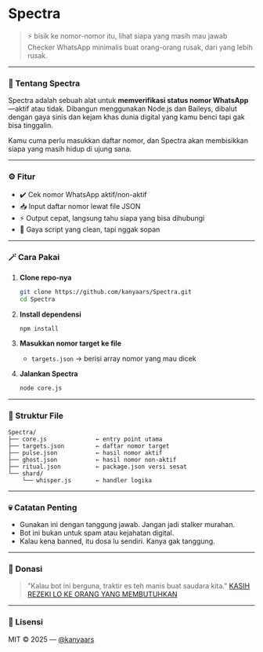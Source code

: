 # Spectra

> ⚡ bisik ke nomor-nomor itu, lihat siapa yang masih mau jawab  
> Checker WhatsApp minimalis buat orang-orang rusak, dari yang lebih rusak.

---

### 🧠 Tentang Spectra

Spectra adalah sebuah alat untuk **memverifikasi status nomor WhatsApp**—aktif atau tidak. Dibangun menggunakan Node.js dan Baileys, dibalut dengan gaya sinis dan kejam khas dunia digital yang kamu benci tapi gak bisa tinggalin.

Kamu cuma perlu masukkan daftar nomor, dan Spectra akan membisikkan siapa yang masih hidup di ujung sana.

---

### ⚙️ Fitur
- ✔️ Cek nomor WhatsApp aktif/non-aktif
- 📥 Input daftar nomor lewat file JSON
- ⚡ Output cepat, langsung tahu siapa yang bisa dihubungi
- 🔮 Gaya script yang clean, tapi nggak sopan

---

### 🪄 Cara Pakai

1. **Clone repo-nya**
   ```bash
   git clone https://github.com/kanyaars/Spectra.git
   cd Spectra

2. **Install dependensi**

   ```bash
   npm install
   ```

3. **Masukkan nomor target ke file**

   * `targets.json` → berisi array nomor yang mau dicek

4. **Jalankan Spectra**

   ```bash
   node core.js
   ```

---

### 📂 Struktur File

```
Spectra/
├── core.js              ← entry point utama
├── targets.json         ← daftar nomor target
├── pulse.json           ← hasil nomor aktif
├── ghost.json           ← hasil nomor non-aktif
├── ritual.json          ← package.json versi sesat
└── shard/
    └── whisper.js       ← handler logika
```

---

### 💀 Catatan Penting

* Gunakan ini dengan tanggung jawab. Jangan jadi stalker murahan.
* Bot ini bukan untuk spam atau kejahatan digital.
* Kalau kena banned, itu dosa lu sendiri. Kanya gak tanggung.

---

### 🧧 Donasi

> "Kalau bot ini berguna, traktir es teh manis buat saudara kita."
> [KASIH REZEKI LO KE ORANG YANG MEMBUTUHKAN](https://kitabisa.com)

---

### 📜 Lisensi

MIT © 2025 — [@kanyaars](https://github.com/kanyaars)
